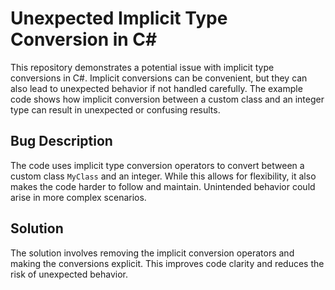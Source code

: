 # Unexpected Implicit Type Conversion in C#

This repository demonstrates a potential issue with implicit type conversions in C#. Implicit conversions can be convenient, but they can also lead to unexpected behavior if not handled carefully. The example code shows how implicit conversion between a custom class and an integer type can result in unexpected or confusing results.

## Bug Description
The code uses implicit type conversion operators to convert between a custom class `MyClass` and an integer. While this allows for flexibility, it also makes the code harder to follow and maintain. Unintended behavior could arise in more complex scenarios.

## Solution
The solution involves removing the implicit conversion operators and making the conversions explicit. This improves code clarity and reduces the risk of unexpected behavior.